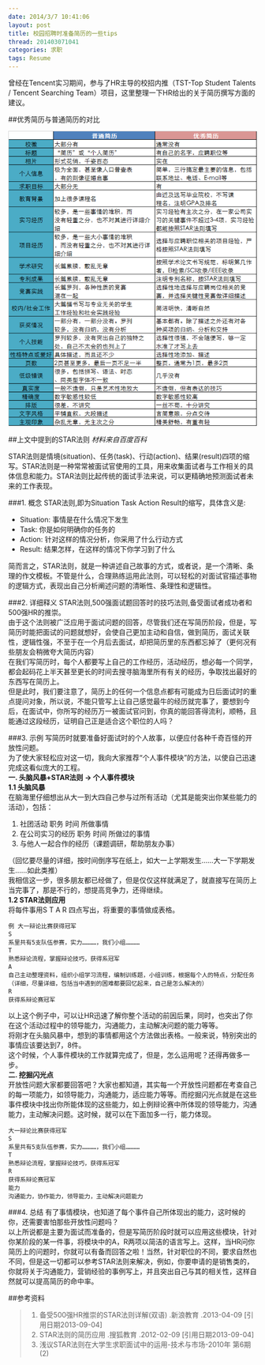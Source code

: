 ```yaml
---
date: 2014/3/7 10:41:06 
layout: post
title: 校园招聘时准备简历的一些tips
thread: 201403071041
categories: 求职
tags: Resume
---
```


曾经在Tencent实习期间，参与了HR主导的校招内推（TST-Top Student Talents / Tencent Searching Team）项目，这里整理一下HR给出的关于简历撰写方面的建议。

##优秀简历与普通简历的对比

![优秀简历与普通简历的对比](../album/default/resume.png)

##上文中提到的STAR法则
*材料来自百度百科*

STAR法则是情境(situation)、任务(task)、行动(action)、结果(result)四项的缩写。STAR法则是一种常常被面试官使用的工具，用来收集面试者与工作相关的具体信息和能力。STAR法则比起传统的面试手法来说，可以更精确地预测面试者未来的工作表现。

###1. 概念
STAR法则,即为Situation Task Action Result的缩写，具体含义是:  

- Situation: 事情是在什么情况下发生  
- Task: 你是如何明确你的任务的  
- Action: 针对这样的情况分析，你采用了什么行动方式  
- Result: 结果怎样，在这样的情况下你学习到了什么  

简而言之，STAR法则，就是一种讲述自己故事的方式，或者说，是一个清晰、条理的作文模板。不管是什么，合理熟练运用此法则，可以轻松的对面试官描述事物的逻辑方式，表现出自己分析阐述问题的清晰性、条理性和逻辑性。

###2. 详细释义
STAR法则,500强面试题回答时的技巧法则,备受面试者成功者和500强HR的推崇。  
由于这个法则被广泛应用于面试问题的回答，尽管我们还在写简历阶段，但是，写简历时能把面试的问题就想好，会使自己更加主动和自信，做到简历，面试关联性，逻辑性强，不至于在一个月后去面试，却把简历里的东西都忘掉了（更何况有些朋友会稍微夸大简历内容）  
在我们写简历时，每个人都要写上自己的工作经历，活动经历，想必每一个同学，都会起码花上半天甚至更长的时间去搜寻脑海里所有有关的经历，争取找出最好的东西写在简历上。  
但是此时，我们要注意了，简历上的任何一个信息点都有可能成为日后面试时的重点提问对象，所以说，不能只管写上让自己感觉最牛的经历就完事了，要想到今后，在面试中，你所写的经历万一被面试官问到，你真的能回答得流利，顺畅，且能通过这段经历，证明自己正是适合这个职位的人吗？

###3. 示例
写简历时就要准备好面试时的个人故事，以便应付各种千奇百怪的开放性问题。  
为了使大家轻松应对这一切，我向大家推荐“个人事件模块”的方法，以使自己迅速完成这看似庞大的工程。  
**一. 头脑风暴+STAR法则 -> 个人事件模块**  
**1.1 头脑风暴**  
在脑海里仔细想出从大一到大四自己参与过所有活动（尤其是能突出你某些能力的活动），包括：  

1. 社团活动 职务 时间 所做事情  
2. 在公司实习的经历 职务 时间 所做过的事情  
3. 与他人一起合作的经历（课题调研，帮助朋友办事）  

（回忆要尽量的详细，按时间倒序写在纸上，如大一上学期发生……大一下学期发生……如此类推）  
我相信这一步，很多朋友都已经做了，但是仅仅这样就满足了，就直接写在简历上当完事了，那是不行的，想提高竞争力，还得继续。  
**1.2 STAR法则应用**  
将每件事用S T A R 四点写出，将重要的事情做成表格。

```
例 大一辩论比赛获得冠军
S
系里共有5支队伍参赛，实力…………，我们小组…………
T
熟悉辩论流程，掌握辩论技巧，获得系冠军
A
自己主动整理资料，组织小组学习流程，编制训练题，小组训练，根据每个人的特点，分配任务（详细，尽量详细，包括当中遇到的困难都要回忆起来，自己是怎么解决的）
R
获得系辩论赛冠军
```

以上这个例子中，可以让HR迅速了解你整个活动的前因后果，同时，也突出了你在这个活动过程中的领导能力，沟通能力，主动解决问题的能力等等。  
将刚才在头脑风暴中，想到的事情都用这个方法做出表格。一般来说，特别突出的事情应该要达到7，8件。  
这个时候，个人事件模块的工作就算完成了，但是，怎么运用呢？还得再做多一步。  
**二. 挖掘闪光点**  
开放性问题大家都要回答吧？大家也都知道，其实每一个开放性问题都在考查自己的每一项能力，如领导能力，沟通能力，适应能力等等。而挖掘闪光点就是在这些事件模块中找出你所能体现的这些能力，如上例辩论赛中所体现的领导能力，沟通能力，主动解决问题。这时候，就可以在下面加多一行，能力体现。

```
大一辩论比赛获得冠军
S
系里共有5支队伍参赛，实力…………，我们小组…………
T
熟悉辩论流程，掌握辩论技巧，获得系冠军
R
获得系辩论赛冠军
能力
沟通能力，协作能力，领导能力，主动解决问题能力
```

###4. 总结
有了事情模块，也知道了每个事件自己所体现出的能力，这时候的你，还需要害怕那些开放性问题吗？  
以上所说都是主要为面试而准备的，但是写简历阶段时就可以应用这些模块，针对你某阶段的某一件事，将模块中的A，R两项以简洁的语言写上。这样，当HR问你简历上的问题时，你就可以有备而回答之啦！当然，针对职位的不同，要求自然也不同，但是这一切都可以参考STAR法则来解决，例如，你要申请的是销售类的，你就将关于沟通能力，营销经验的事例写上，并且突出自己与其的相关性，这样自然就可以提高简历的命中率。

##参考资料
> 1. 备受500强HR推崇的STAR法则详解(双语) .新浪教育 .2013-04-09 [引用日期2013-09-04]  
> 2. STAR法则的简历应用 .搜狐教育 .2012-02-09 [引用日期2013-09-04]
> 3. 浅议STAR法则在大学生求职面试中的运用-技术与市场-2010年 第6期 (2)
